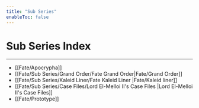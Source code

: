 ```yaml
---
title: "Sub Series"
enableToc: false
---
```

# Sub Series Index
***
- [[Fate/Apocrypha]]
- [[Fate/Sub Series/Grand Order/Fate Grand Order|Fate/Grand Order]]
- [[Fate/Sub Series/Kaleid Liner/Fate Kaleid Liner |Fate/Kaleid liner]]
- [[Fate/Sub Series/Case Files/Lord El-Melloi II's Case Files |Lord El-Melloi II's Case Files]]
- [[Fate/Prototype]]